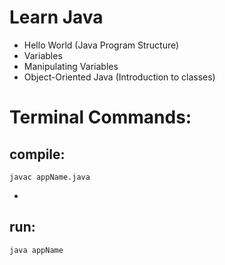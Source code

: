 # Learn Java

* Hello World (Java Program Structure)
* Variables
* Manipulating Variables
* Object-Oriented Java (Introduction to classes)



# Terminal Commands:

## compile:
```
javac appName.java
```
- 
## run:
```
java appName
```